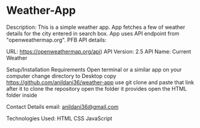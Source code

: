 # Weather-App

Description: 
This is a simple weather app. App fetches a few of weather details for the city entered in search box. 
App uses API endpoint from "openweathermap.org". PFB API details:

URL: https://openweathermap.org/api)
API Version: 2.5
API Name: Current Weather

Setup/Installation Requirements Open terminal or a similar app on your computer change directory to Desktop copy https://github.com/anildani36/weather-app use git clone and paste that link after it to clone the repository open the folder it provides open the HTML folder inside


Contact Details email: anildani36@gmail.com

Technologies Used: HTML CSS JavaScript